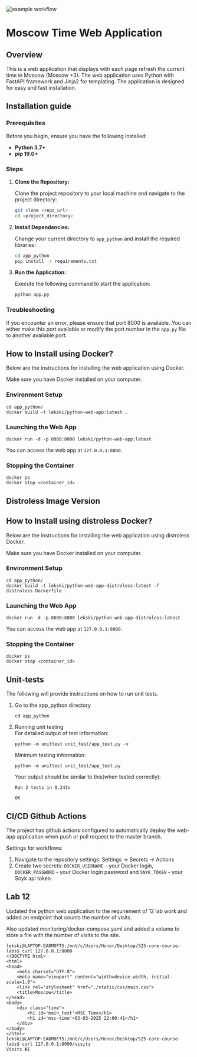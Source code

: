 ![example workflow](https://github.com/Lekski1/S25-core-course-labs/actions/workflows/python_ci.yml/badge.svg)

# Moscow Time Web Application

## Overview

This is a web application that displays with each page refresh the current time in Moscow (Moscow +3). The web application uses Python with FastAPI framework and Jinja2 for templating. The application is designed for easy and fast installation.  

## Installation guide 

### Prerequisites

Before you begin, ensure you have the following installed:

*   **Python 3.7+**
*   **pip 19.0+**

### Steps

1.  **Clone the Repository:**

    Clone the project repository to your local machine and navigate to the project directory:

    ```bash
    git clone <repo_url>
    cd <project_directory>
    ```

2.  **Install Dependencies:**

    Change your current directory to `app_python` and install the required libraries:

    ```bash
    cd app_python
    pip install -r requirements.txt
    ```

3.  **Run the Application:**

    Execute the following command to start the application:

    ```bash
    python app.py
    ```

### Troubleshooting

If you encounter an error, please ensure that port 8000 is available. You can either make this port available or modify the port number in the `app.py` file to another available port.


## How to Install using Docker?

Below are the instructions for installing the web application using Docker.

Make sure you have Docker installed on your computer.

### Environment Setup
```
cd app_python/
docker build -t lekski/python-web-app:latest .
```

### Launching the Web App
```
docker run -d -p 8000:8000 lekski/python-web-app:latest
```

You can access the web app at `127.0.0.1:8000`.

### Stopping the Container
```
docker ps
docker stop <container_id>
```

## Distroless Image Version
## How to Install using distroless Docker?

Below are the instructions for installing the web application using distroless Docker.

Make sure you have Docker installed on your computer.

### Environment Setup
```
cd app_python/
docker build -t lekski/python-web-app-distroless:latest -f distroless.Dockerfile .
```

### Launching the Web App
```
docker run -d -p 8000:8000 lekski/python-web-app-distroless:latest
```

You can access the web app at `127.0.0.1:8000`.

### Stopping the Container
```
docker ps
docker stop <container_id>
```

## Unit-tests
The following will provide instructions on how to run unit tests. 
1. Go to the app_python directory 
   ```
   cd app_python
   ```
2. Running unit testing   
   For detailed output of test information:
   ```
   python -m unittest unit_test/app_test.py -v 
   ```
   Minimum testing information: 
   ```
   python -m unittest unit_test/app_test.py
   ```

   Your output should be similar to this(when tested correctly):
   ```
   Ran 2 tests in 0.243s

   OK
   ```

## CI/CD Github Actions
The project has github actions configured to automatically deploy the web-app application when push or pull request to the master branch. 

Settings for workflows:
1.  Navigate to the repository settings: Settings → Secrets → Actions
2.  Create two secrets: `DOCKER_USERNAME` - your Docker login, `DOCKER_PASSWORD` - your Docker login password and `SNYK_TOKEN` - your Snyk api token

## Lab 12
Updated the python web application to the requirement of 12 lab work and added an endpoint that counts the number of visits. 

Also updated monitoring/docker-compose.yaml and added a volume to store a file with the number of visits to the site. 
```
lekski@LAPTOP-EA8M0FT5:/mnt/c/Users/Honor/Desktop/S25-core-course-labs$ curl 127.0.0.1:8000
<!DOCTYPE html>
<html>
<head>
    <meta charset="UTF-8">
    <meta name="viewport" content="width=device-width, initial-scale=1.0">
    <link rel="stylesheet" href="./static/css/main.css">
    <title>Moscow</title>
</head>
<body>
    <div class="time">
        <h1 id='main_text'>MSC Time</h1>
        <h1 id='msc-time'>03-03-2025 22:00:41</h1>
    </div>
</body>
</html>
lekski@LAPTOP-EA8M0FT5:/mnt/c/Users/Honor/Desktop/S25-core-course-labs$ curl 127.0.0.1:8000/visits
Visits №1
```